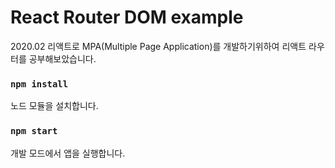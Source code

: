 # React Router DOM example

2020.02 리액트로 MPA(Multiple Page Application)를 개발하기위하여 리액트 라우터를 공부해보았습니다.

### `npm install`

노드 모듈을 설치합니다.

### `npm start`

개발 모드에서 앱을 실행합니다.
